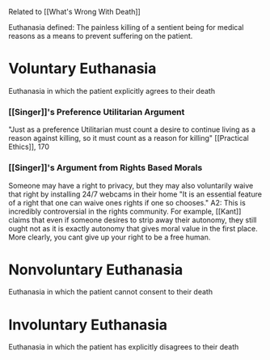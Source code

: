 Related to [[What's Wrong With Death]]

Euthanasia defined: The painless killing of a sentient being for medical reasons as a means to prevent suffering on the patient.

# Voluntary Euthanasia
Euthanasia in which the patient explicitly agrees to their death

### [[Singer]]'s Preference Utilitarian Argument
"Just as a preference Utilitarian must count a desire to continue living as a reason against killing, so it must count as a reason for killing" [[Practical Ethics]], 170

### [[Singer]]'s Argument from Rights Based Morals
Someone may have a right to privacy, but they may also voluntarily waive that right by installing 24/7 webcams in their home
"It is an essential feature of a right that one can waive ones rights if one so chooses."
	A2: This is incredibly controversial in the rights community. For example, [[Kant]] claims that even if someone desires to strip away their autonomy, they still ought not as it is exactly autonomy that gives moral value in the first place. More clearly, you cant give up your right to be a free human.



# Nonvoluntary Euthanasia
Euthanasia in which the patient cannot consent to their death

# Involuntary Euthanasia
Euthanasia in which the patient has explicitly disagrees to their death
